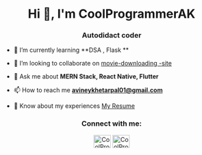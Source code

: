 
<h1 align="center">Hi 👋, I'm CoolProgrammerAK</h1>
<h3 align="center">Autodidact coder</h3>

- 🌱 I’m currently learning **DSA , Flask **

- 👯 I’m looking to collaborate on [movie-downloading -site](https://github.com/CoolProgrammerAK/filmyzone)

- 💬 Ask me about **MERN Stack, React Native, Flutter**

- 📫 How to reach me **avineykhetarpal01@gmail.com**

- 📄 Know about my experiences [My Resume](https://drive.google.com/file/d/19LniAsCCV9G8TEoSDCyEea3_p3dni3Da/view?usp=sharing)


<h3 align="center">Connect with me:</h3>
<p align="center">
<a href="https://twitter.com/aviney_01" target="blank"><img align="center" src="https://raw.githubusercontent.com/rahuldkjain/github-profile-readme-generator/master/src/images/icons/Social/twitter.svg" alt="CoolProgrammerAK" height="30" width="40" /></a>
<a href="https://www.linkedin.com/in/aviney-khetarpal-6906591b6/" target="blank"><img align="center" src="https://raw.githubusercontent.com/rahuldkjain/github-profile-readme-generator/master/src/images/icons/Social/linked-in-alt.svg" alt="CoolProgrammerAK" height="30" width="40" /></a>
</p>


